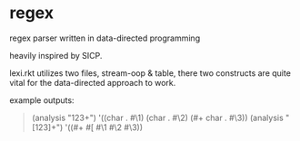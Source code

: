 # regex
regex parser written in data-directed programming

heavily inspired by SICP.

lexi.rkt utilizes two files, stream-oop & table, there two constructs are quite vital for the data-directed approach to work.

example outputs:
> (analysis "123+")
'((char . #\1) (char . #\2) (#\+ char . #\3))
> (analysis "[123]+")
'((#\+ #\[ #\1 #\2 #\3))
> 
